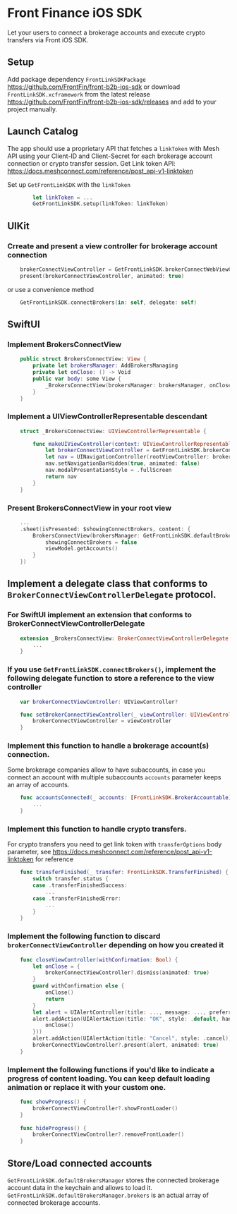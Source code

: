 # Front Finance iOS SDK

Let your users to connect a brokerage accounts and execute crypto transfers via Front iOS SDK.

## Setup

Add package dependency `FrontLinkSDKPackage` https://github.com/FrontFin/front-b2b-ios-sdk
or download `FrontLinkSDK.xcframework` from the latest release https://github.com/FrontFin/front-b2b-ios-sdk/releases and add to your project manually.

## Launch Catalog

The app should use a proprietary API that fetches a `linkToken` with Mesh API using your Client-ID and Client-Secret for each brokerage account connection or crypto transfer session.
Get Link token API: https://docs.meshconnect.com/reference/post_api-v1-linktoken

Set up `GetFrontLinkSDK` with the `linkToken`

```swift
        let linkToken = ...
        GetFrontLinkSDK.setup(linkToken: linkToken)
```

## UIKit

### Crreate and present a view controller for brokerage account connection

```swift
    brokerConnectViewController = GetFrontLinkSDK.brokerConnectWebViewController(brokersManager: brokersManager, delegate: self)
    present(brokerConnectViewController, animated: true)
```

or use a convenience method

```swift
    GetFrontLinkSDK.connectBrokers(in: self, delegate: self)
```

## SwiftUI 

### Implement BrokersConnectView

```swift
    public struct BrokersConnectView: View {
        private let brokersManager: AddBrokersManaging
        private let onClose: () -> Void
        public var body: some View {
            _BrokersConnectView(brokersManager: brokersManager, onClose: onClose)
        }
    }
```

### Implement a UIViewControllerRepresentable descendant

```swift
    struct _BrokersConnectView: UIViewControllerRepresentable {

        func makeUIViewController(context: UIViewControllerRepresentableContext<_BrokersConnectView>) -> UIViewController {
            let brokerConnectViewController = GetFrontLinkSDK.brokerConnectWebViewController(brokersManager: brokersManager, delegate: self)
            let nav = UINavigationController(rootViewController: brokerConnectViewController)
            nav.setNavigationBarHidden(true, animated: false)
            nav.modalPresentationStyle = .fullScreen
            return nav
        }
    }
```

### Present BrokersConnectView in your root view

```swift
    ...
    .sheet(isPresented: $showingConnectBrokers, content: {
        BrokersConnectView(brokersManager: GetFrontLinkSDK.defaultBrokersManager) {
            showingConnectBrokers = false
            viewModel.getAccounts()
        }
    })
```

## Implement a delegate class that conforms to `BrokerConnectViewControllerDelegate` protocol.

### For SwiftUI implement an extension that conforms to BrokerConnectViewControllerDelegate

```swift
    extension _BrokersConnectView: BrokerConnectViewControllerDelegate {
        ...
    }
```

### If you use `GetFrontLinkSDK.connectBrokers()`, implement the following delegate function to store a reference to the view controller

```swift
    var brokerConnectViewController: UIViewController?

    func setBrokerConnectViewController(_ viewController: UIViewController) {
        brokerConnectViewController = viewController
    }
```

### Implement this function to handle a brokerage account(s) connection.

Some brokerage companies allow to have subaccounts, in case you connect an account with multiple subaccounts `accounts` parameter keeps an array of accounts.

```swift
    func accountsConnected(_ accounts: [FrontLinkSDK.BrokerAccountable]) {
        ...
    }
```

### Implement this function to handle crypto transfers.

For crypto transfers you need to get link token with `transferOptions` body parameter, see https://docs.meshconnect.com/reference/post_api-v1-linktoken for reference

```swift
    func transferFinished(_ transfer: FrontLinkSDK.TransferFinished) {
        switch transfer.status {
        case .transferFinishedSuccess:
            ...
        case .transferFinishedError:
            ...
        }
    }
```

### Implement the following function to discard `brokerConnectViewController` depending on how you created it

```swift
    func closeViewController(withConfirmation: Bool) {
        let onClose = {
            brokerConnectViewController?.dismiss(animated: true)
        }
        guard withConfirmation else {
            onClose()
            return
        }
        let alert = UIAlertController(title: ..., message: ..., preferredStyle: .alert)
        alert.addAction(UIAlertAction(title: "OK", style: .default, handler: { _ in
            onClose()
        }))
        alert.addAction(UIAlertAction(title: "Cancel", style: .cancel))
        brokerConnectViewController?.present(alert, animated: true)
    }
```

### Implement the following functions if you'd like to indicate a progress of content loading. You can keep default loading animation or replace it with your custom one.

```swift
    func showProgress() {
        brokerConnectViewController?.showFrontLoader()
    }
    
    func hideProgress() {
        brokerConnectViewController?.removeFrontLoader()
    }
```

## Store/Load connected accounts

`GetFrontLinkSDK.defaultBrokersManager` stores the connected brokerage account data in the keychain and allows to load it.
`GetFrontLinkSDK.defaultBrokersManager.brokers` is an actual array of connected brokerage accounts.

